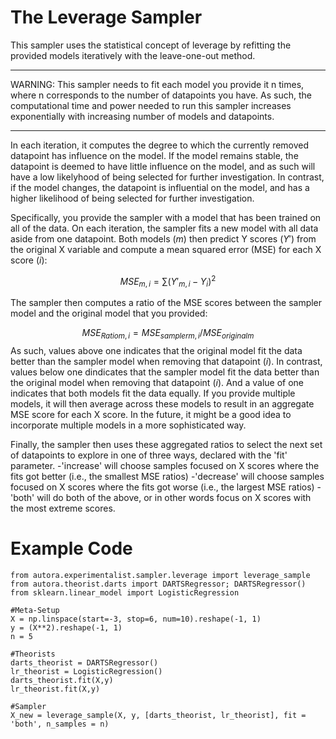 # The Leverage Sampler

This sampler uses the statistical concept of leverage by refitting the provided models iteratively with the leave-one-out method. 

---
WARNING: 
This sampler needs to fit each model you provide it n times, where n corresponds to the number of datapoints you have. 
As such, the computational time and power needed to run this sampler increases exponentially with increasing number of models and datapoints.

---

In each iteration, it computes the degree to which the currently removed datapoint has influence on the model. 
If the model remains stable, the datapoint is deemed to have little influence on the model, and as such will have a low likelyhood of being selected for further investigation.
In contrast, if the model changes, the datapoint is influential on the model, and has a higher likelihood of being selected for further investigation.

Specifically, you provide the sampler with a model that has been trained on all of the data. On each iteration, the sampler fits a new model with all data aside from one datapoint. 
Both models ($m$) then predict Y scores ($Y'$) from the original X variable and compute a mean squared error (MSE) for each X score ($i$):

$$MSE_{m,i} = \sum(Y'_{m,i} - Y_{i})^{2}$$    

The sampler then computes a ratio of the MSE scores between the sampler model and the original model that you provided:

$${MSE_{Ratio}}_{m,i} = {MSE_{sampler}}_{m,i}/{MSE_{original}}_{m}$$
As such, values above one indicates that the original model fit the data better than the sampler model when removing that datapoint ($i$).
In contrast, values below one dindicates that the sampler model fit the data better than the original model when removing that datapoint ($i$).
And a value of one indicates that both models fit the data equally. If you provide multiple models, it will then average across these models to result in an aggregate MSE score for each X score. In the future, it might be a good idea to incorporate multiple models in a more sophisticated way.

Finally, the sampler then uses these aggregated ratios to select the next set of datapoints to explore in one of three ways, declared with the 'fit' parameter.
    -'increase' will choose samples focused on X scores where the fits got better (i.e., the smallest MSE ratios)
    -'decrease' will choose samples focused on X scores where the fits got worse (i.e., the largest MSE ratios)
    -'both' will do both of the above, or in other words focus on X scores with the most extreme scores.


# Example Code
```
from autora.experimentalist.sampler.leverage import leverage_sample
from autora.theorist.darts import DARTSRegressor; DARTSRegressor()
from sklearn.linear_model import LogisticRegression

#Meta-Setup
X = np.linspace(start=-3, stop=6, num=10).reshape(-1, 1)
y = (X**2).reshape(-1, 1)
n = 5

#Theorists
darts_theorist = DARTSRegressor()
lr_theorist = LogisticRegression()
darts_theorist.fit(X,y)
lr_theorist.fit(X,y)

#Sampler
X_new = leverage_sample(X, y, [darts_theorist, lr_theorist], fit = 'both', n_samples = n)
```